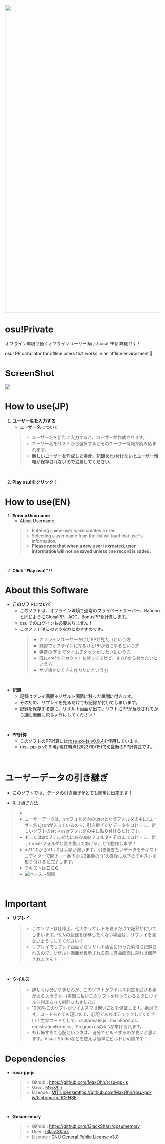 <img src="https://github.com/puk06/osu-private/assets/86549420/e06c137b-d802-4995-a106-1991730e9879" width="1000">

# osu!Private
オフライン環境で動くオフラインユーザー向けのosu! PP計算機です！

osu! PP calculator for offline users that works in an offline environment 🚀

# ScreenShot
![](https://github.com/puk06/osu-private/assets/86549420/5d83d44b-5b16-4e31-913b-c40aae19d9dd)

# How to use(JP)
1. **ユーザー名を入力する**
    *  ユーザー名について
    > - ユーザー名を新たに入力すると、ユーザーが作成されます。
    > - ユーザー名をリストから選択するとそのユーザー情報が読み込まれます。
    > - **新しいユーザーを作成した場合、記録を1つ付けないとユーザー情報が保存されないので注意してください。**

<br>

2. **Play osu!をクリック！**

# How to use(EN)
1. **Enter a Username**
    * About Username.
    > - Entering a new user name creates a user.
    > - Selecting a user name from the list will load that user's information.
    > - **Please note that when a new user is created, user information will not be saved unless one record is added.**

<br>

2. **Click "Play osu!" !!**

# About this Software
- **このソフトについて**
  - このソフトは、オフライン環境で通常のプライベートサーバー、Banchoと同じようにGlobalPP、ACC、BonusPPを計算します。
  - osu!でのログインも必要ありません！
  * このソフトはこのような方におすすめです。
    > - オフラインユーザーだけどPPが見たいという方
    > - 練習でオフラインになるけどPPが気になるという方
    > - 特定のPPまでタイムアタックがしたいという方
    > - 既にosu!のアカウントを持ってるけど、また0から初めたいという方
    > - サブ垢をたくさん作りたいという方

<br>

- **記録**
  - 記録はプレイ画面→リザルト画面に移った瞬間に付きます。
  - そのため、リプレイを見るだけでも記録が付いてしまいます。
  - 記録を保存する際に、リザルト画面が出て、ソフトにPPが反映されてから選曲画面に戻るようにしてください！

<br>

- **PP計算**
  - このソフトのPP計算には[rosu-pp-js v0.9.4](https://github.com/MaxOhn/rosu-pp-js/releases/tag/v0.9.4)を使用しています。
  - rosu-pp-js v0.9.4は現在時点(2023/10/15)での最新のPP計算式です。

<br>

# **ユーザーデータの引き継ぎ**
  * このソフトでは、データの引き継ぎがとても簡単に出来ます！
  - 引き継ぎ方法
  > - 
  > - ユーザーデータは、srcフォルダ内のuserというフォルダの中に(ユーザー名).jsonが入っているので、引き継ぎたいデータをコピーし、新しいソフトのsrc→userフォルダの中に貼り付けるだけです。
  > - もしくはsrcフォルダ内にあるuserフォルダをそのままコピーし、新しいuserフォルダと置き換えてあげることで動作します！
  > - ※V1.1.0からV1.2.0は手順が違います。引き継ぎたいデータをテキストエディターで開き、一番下から2番目の"}"の直後に以下のテキストを貼り付けると完了します。
  > - テキストは[こちら](https://github.com/puk06/osu-private/blob/main/v1.1.0%E2%86%92v1.2.0)
  > - ![ペースト場所](https://github.com/puk06/osu-private/assets/86549420/ea1a38ca-0303-46ad-bbcd-af024c2001a0)

<br>

# Important
- **リプレイ**
  > - このソフトは仕様上、他人のリザルトを見るだけで記録が付いてしまいます。他人の記録を保存したくない場合は、リプレイを見ないようにしてください！
  > - リプレイでもプレイ画面からリザルト画面に行った瞬間に記録されるので、リザルト画面が表示される前に選曲画面に戻れば保存されません！

<br>

- **ウイルス**
  > - 詳しくは分かりませんが、このソフトがウイルス判定を受ける事があるようです。(実際に私がこのソフトを作っているときにウイルス判定されて削除されました。)
  > - 1000%このソフトがウイルスでは無いことを保証します。絶対です。コードもとても短いので、心配であればチェックしてください！主なコードとして、osu!private.js、mainForm.cs、registrationForm.cs、Program.csの4つが挙げられます。
  > - もし怖すぎて心配という方は、自分でビルドするのが良いと思います。Visual Studioなどを使えば簡単にビルドが可能です！

# Dependencies
- **rosu-pp-js**
  > - Github : https://github.com/MaxOhn/rosu-pp-js
  > - User : [MaxOhn](https://github.com/MaxOhn)
  > - Lisence : [MIT License](https://github.com/MaxOhn/rosu-pp-js/blob/main/LICENSE)https://github.com/MaxOhn/rosu-pp-js/blob/main/LICENSE

<br>

- **Gosumemory**
  > - Github : https://github.com/l3lackShark/gosumemory
  > - User : [l3lackShark](https://github.com/l3lackShark)
  > - Lisence : [GNU General Public License v3.0](https://github.com/l3lackShark/gosumemory/blob/master/LICENSE)

